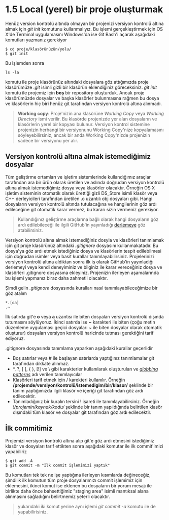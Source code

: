 # 1.5 Local (yerel) bir proje oluşturmak
Henüz version kontrolü altında olmayan bir projenizi versiyon kontrolü altına almak için *git init* komutunu kullanmalıyız. Bu işlemi gerçekleştirmek için OS X'de Terminal uygulamasını Windows'da ise Git Bash'i açarak aşağıdaki komutları yazmanız gerekiyor

    $ cd proje/klasörünüzün/yolu/
    $ git init

Bu işlemden sonra

    ls -la

komutu ile proje klasörünüz altındaki dosyalara göz attığımızda proje klasörümüze *.git* isimli gizli bir klasörün eklendiğiniz göreceksiniz. *git init* komutu ile projemiz için **boş** bir repository oluşturduk. Ancak proje klasörümüzde dosyalar ve başka klasörler bulunmasına rağmen bu dosya ve klasörlerin hiç biri henüz git tarafından versiyon kontrolü altına alınmadı.
> **Working copy**: Proje'nizin ana klasörüne *Working Copy* veya *Working Directory* ismi verilir. Bu klasörde projenizde yer alan dosyaların ve klasörlerin yerel bir kopyası bulunur. Versiyon kontrol sistemine projenizin herhangi bir versiyonunu Working Copy'nize kopyalamasını söyleyebilirsiniz, ancak bir anda Working Copy'nizde projenizin sadece bir versiyonu yer alır.

## Versiyon kontrolü altına almak istemediğimiz dosyalar

Tüm geliştirme ortamları ve işletim sistemlerinde kullandığımız araçlar tarafından ara bir ürün olarak üretilen ve aslında doğrudan versiyon kontrolü altına almak istemediğimiz dosya veya klasörler olacaktır. Örneğin OS X işletim sisteminin otomatik olarak ürettiği gizli DS_Store isimli klasör veya C++ derleyicileri tarafından üretilen .o uzantılı obj dosyaları gibi. Hangi dosyaların versiyon kontrolü altında tutulacağına ve hangilerinin göz ardı edileceğine git otomatik karar vermez, bu kararı sizin vermeniz gerekiyor.

> Kullandığınız geliştirme araçlarına bağlı olarak hangi dosyaların göz ardı edilebileceği ile ilgili GitHub'in yayınladığı [derlemeye](https://github.com/github/gitignore) göz atabilirsiniz.

Versiyon kontrolü altına almak istemediğiniz dosyla ve klasörleri tanımlamak için git proje klasörünüz altındaki *.gitignore* dosyasını kullanmakatadır. Bu dosya'ya göz ardı etmek istediğiniz dosya ve klasörlerin tespit edilebilmesi için doğrudan isimler veya basit kurallar tanımlayabilirsiniz. Projelerinizi versiyon kontrolü altına aldıktan sonra ilk iş olarak GitHub'in yayınladığı derlemeyi veya kendi deneyiminiz ve bilginiz ile karar vereceğiniz dosya ve klasörleri .gitignore dosyasına ekleyiniz. Projenizin ilerleyen aşamalarında bu işlemi yapmanız biraz daha zahmetli olacaktır.

Şimdi gelin *.gitignore* dosyasında kuralları nasıl tanımlayabileceğimize bir göz atalım

    *.[oa]
    .~
İlk satırda git'e **o** veya **a** uzantısı ile biten dosyaları versiyon kontrolü dışında tutumasını söylüyoruz. İkinci satırda ise **~** karakteri ile biten (çoğu metin düzenleme uygulaması geçici dosyaları ~ ile biten dosyalar olarak otomatik oluşturur) dosyaları versiyon kontrolü haricinde tutması gerektiğini tarif ediyoruz.

.gitignore dosyasında tanımlama yaparken aşağıdaki kurallar geçerlidir

* Boş satırlar veya # ile başlayan satırlarda yaptığınız tanımlamalar git tarafından dikkate alınmaz.
* \*, ?, [ ], { }, [!] ve \ gibi karakterler kullanılarak oluşturulan ve  *[globbing patterns](http://www.tldp.org/LDP/GNU-Linux-Tools-Summary/html/x11655.htm)* adı verilen tanımlayıcılar
* Klasörleri tarif etmek için / karekteri kullanılır. Örneğin **/projemde/versiyon/kontrolü/istemedigim/bir/klasor/** şeklinde bir tanım yaptığımızda ilgili klasör ve içeriği git tarafından göz ardı edilecektir.
* Tanımladığınız bir kuralın tersini ! işareti ile tanımlayabilirsiniz. Örneğin *!/projemin/kaynak/kodu/* şeklinde bir tanım yapıldığında belirtilen klasör dışındaki tüm klasör ve dosyalar git tarafından göz ardı edilecektir.

## İlk commitimiz
Projemizi versiyon kontrolü altına alıp git'e göz ardı etmesini istediğimiz klasör ve dosyaları tarif ettikten sonra aşağıdaki komutar ile ilk commit'imizi yapabiliriz

    $ git add -A
    $ git commit -m "İlk commit işlemimizi yaptık"

Bu komutları tek tek ne işe yaptığına ilerleyen kısımlarda değineceğiz, şimdilik ilk komutun tüm proje dosyalarımızı commit işlemimiz için eklemesini, ikinci komut ise eklenen bu dosyaların bir yorum mesajı ile birlikte daha önce bahsettiğimiz "staging area" isimli mantıksal alana alınmasını sağladığını belirtmemiz yeterli olacaktır.

> yukarıdaki iki komut yerine aynı işlemi *git commit -a* komutu ile de yapabilirisiniz.
